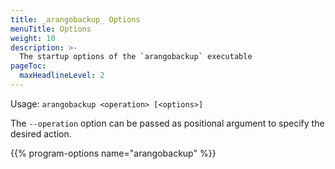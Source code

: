 ```yaml
---
title: _arangobackup_ Options
menuTitle: Options
weight: 10
description: >-
  The startup options of the `arangobackup` executable
pageToc:
  maxHeadlineLevel: 2
---
```

Usage: `arangobackup <operation> [<options>]`

The `--operation` option can be passed as positional argument to specify the
desired action.

{{% program-options name="arangobackup" %}}
